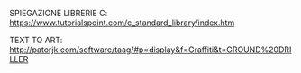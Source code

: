 SPIEGAZIONE LIBRERIE C:
https://www.tutorialspoint.com/c_standard_library/index.htm

TEXT TO ART:
http://patorjk.com/software/taag/#p=display&f=Graffiti&t=GROUND%20DRILLER


